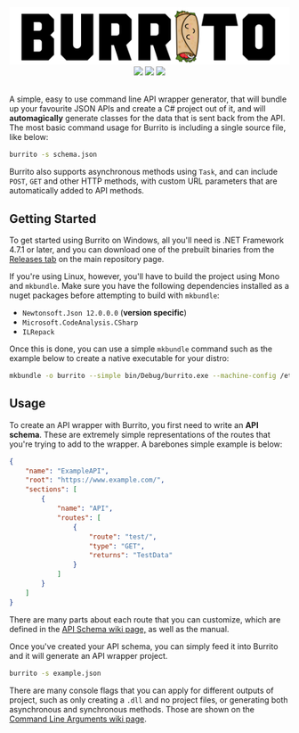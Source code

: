 <div align="center">
<img src="https://raw.githubusercontent.com/c272/burrito/master/logo.png"/>
<img src="https://img.shields.io/github/issues/c272/burrito"> <img src="https://img.shields.io/travis/c272/burrito"> <img src="https://img.shields.io/badge/%2ENET->=4.7.1-blue">
</div>
<br>

A simple, easy to use command line API  wrapper generator, that will bundle up your favourite JSON APIs and  create a C# project out of it, and will **automagically** generate classes for the data that is sent back from the API. The most basic command usage for Burrito is including a single source file, like below:

```bash
burrito -s schema.json
```
Burrito also supports asynchronous methods using `Task`, and can include `POST`, `GET` and other HTTP methods, with custom URL parameters that are automatically added to API methods.

## Getting Started
To get started using Burrito on Windows, all you'll need is .NET Framework 4.7.1 or later, and you can download one of the prebuilt binaries from the [Releases tab](https://github.com/c272/dnd5e-cs/releases) on the main repository page.

If you're using Linux, however, you'll have to build the project using Mono and `mkbundle`. Make sure you have the following dependencies installed as a nuget packages before attempting to build with `mkbundle`:

 - `Newtonsoft.Json 12.0.0.0` (**version specific**)
 - `Microsoft.CodeAnalysis.CSharp`
 - `ILRepack`

Once this is done, you can use a simple `mkbundle` command such as the example below to create a native executable for your distro:
```bash
mkbundle -o burrito --simple bin/Debug/burrito.exe --machine-config /etc/mono/4.5/machine.config --no-config --nodeps bin/Debug/*.dll
```

## Usage
To create an API wrapper with Burrito, you first need to write an **API schema**. These are extremely simple representations of the routes that you're trying to add to the wrapper. A barebones simple example is below:
```json
{
	"name": "ExampleAPI",
	"root": "https://www.example.com/",
	"sections": [
		{
			"name": "API",
			"routes": [
				{
					"route": "test/",
					"type": "GET",
					"returns": "TestData"
				}
			]
		}
	]
}
```
There are many parts about each route that you can customize, which are defined in the [API Schema wiki page,]() as well as the manual.

Once you've created your API schema, you can simply feed it into Burrito and it will generate an API wrapper project.

```bash
burrito -s example.json
```
There are many console flags that you can apply for different outputs of project, such as only creating a `.dll` and no project files, or generating both asynchronous and synchronous methods. Those are shown on the [Command Line Arguments wiki page]().

